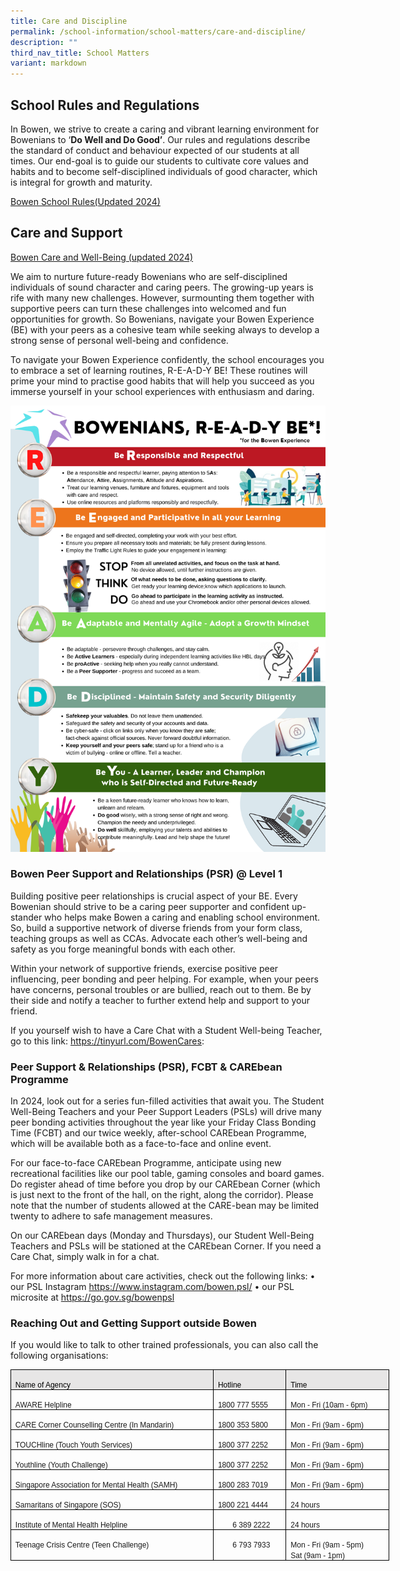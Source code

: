 ```yaml
---
title: Care and Discipline
permalink: /school-information/school-matters/care-and-discipline/
description: ""
third_nav_title: School Matters
variant: markdown
---
```

## School Rules and Regulations

In Bowen, we strive to create a caring and vibrant learning environment for Bowenians to ‘**Do Well and Do Good’**. Our rules and regulations describe the standard of conduct and behaviour expected of our students at all times. Our end-goal is to guide our students to cultivate core values and habits and to become self-disciplined individuals of good character, which is integral for growth and maturity.

[Bowen School Rules(Updated 2024)](/files/Care%20&amp;%20Discipline/Bowen_Discipline_and_School_Rules_2024.pdf)


## Care and Support 
[Bowen Care and Well-Being (updated 2024)](/files/Care%20&amp;%20Discipline/Bowen_Student_Well_Being_2024.pdf)

We aim to nurture future-ready Bowenians who are self-disciplined individuals of sound character and caring peers. The growing-up years is rife with many new challenges. However, surmounting them together with supportive peers can turn these challenges into welcomed and fun opportunities for growth. So Bowenians, navigate your Bowen Experience (BE) with your peers as a cohesive team while seeking always to develop a strong sense of personal well-being and confidence.

To navigate your Bowen Experience confidently, the school encourages you to embrace a set of learning routines, R-E-A-D-Y BE! These routines will prime your mind to practise good habits that will help you succeed as you immerse yourself in your school experiences with enthusiasm and daring. 

![](/images/Holistic%20Education/The%20Desired%20Bowenian/READY_BE_updated_Jan_2023.png)
### Bowen Peer Support and Relationships (PSR) @ Level 1

Building positive peer relationships is crucial aspect of your BE. Every Bowenian should strive to be a caring peer supporter and confident up-stander who helps make Bowen a caring and enabling school environment. So, build a supportive network of diverse friends from your form class, teaching groups as well as CCAs. Advocate each other’s well-being and safety as you forge meaningful bonds with each other.

Within your network of supportive friends, exercise positive peer influencing, peer bonding and peer helping. For example, when your peers have concerns, personal troubles or are bullied, reach out to them. Be by their side and notify a teacher to further extend help and support to your friend.

If you yourself wish to have a Care Chat with a Student Well-being Teacher, go to this link: https://tinyurl.com/BowenCares:

### Peer Support &amp; Relationships (PSR), FCBT &amp; CAREbean Programme

In 2024, look out for a series fun-filled activities that await you. The Student Well-Being Teachers and your Peer Support Leaders (PSLs) will drive many peer bonding activities throughout the year like your Friday Class Bonding Time (FCBT) and our twice weekly, after-school CAREbean Programme, which will be available  both as a face-to-face and online event. 

For our face-to-face CAREbean Programme, anticipate using new recreational facilities like our pool table, gaming consoles and board games. Do register ahead of time before you drop by our CAREbean Corner (which is just next to the front of the hall, on the right, along the corridor). Please note that the number of students allowed at the CARE-bean may be limited twenty to adhere to safe management measures.

On our CAREbean days (Monday and Thursdays), our Student Well-Being Teachers and PSLs will be stationed at the CAREbean Corner. If you need a Care Chat, simply walk in for a chat.  

For more information about care activities, check out the following links:
•	our PSL Instagram https://www.instagram.com/bowen.psl/ 
•	our PSL microsite at https://go.gov.sg/bowenpsl

### Reaching Out and Getting Support outside Bowen
If you would like to talk to other trained professionals, you can also call the following organisations:

<table style="width:454.5pt;margin-left:-.25pt;border-collapse:collapse;border:none;
 mso-border-alt:solid windowtext .5pt;mso-yfti-tbllook:1184;mso-padding-alt:
 0cm 5.4pt 0cm 5.4pt" width="606" cellpadding="0" cellspacing="0" border="1" class="MsoTableGrid"><tbody><tr style="mso-yfti-irow:0;mso-yfti-firstrow:yes"><td style="width:252.0pt;border:solid windowtext 1.0pt;
  mso-border-alt:solid windowtext .5pt;background:#E7E6E6;mso-background-themecolor:
  background2;padding:0cm 5.4pt 0cm 5.4pt" valign="top" width="336"><p style="margin-bottom:0cm;line-height:normal" class="MsoNormal"><span style="font-size:9.0pt;font-family:&quot;Arial&quot;,sans-serif;color:black;mso-color-alt:
  windowtext">Name of Agency</span><span style="font-size:9.0pt;font-family:
  &quot;Arial&quot;,sans-serif"></span></p></td><td style="width:81.0pt;border:solid windowtext 1.0pt;
  border-left:none;mso-border-left-alt:solid windowtext .5pt;mso-border-alt:
  solid windowtext .5pt;background:#E7E6E6;mso-background-themecolor:background2;
  padding:0cm 5.4pt 0cm 5.4pt" valign="top" width="108"><p style="margin-bottom:0cm;line-height:normal" class="MsoNormal"><span style="font-size:9.0pt;font-family:&quot;Arial&quot;,sans-serif;color:black;mso-color-alt:
  windowtext">Hotline</span><span style="font-size:9.0pt;font-family:&quot;Arial&quot;,sans-serif"></span></p></td><td style="width:121.5pt;border:solid windowtext 1.0pt;
  border-left:none;mso-border-left-alt:solid windowtext .5pt;mso-border-alt:
  solid windowtext .5pt;background:#E7E6E6;mso-background-themecolor:background2;
  padding:0cm 5.4pt 0cm 5.4pt" valign="top" width="162"><p style="margin-bottom:0cm;line-height:normal" class="MsoNormal"><span style="font-size:9.0pt;font-family:&quot;Arial&quot;,sans-serif;color:black;mso-color-alt:
  windowtext">Time</span><span style="font-size:9.0pt;font-family:&quot;Arial&quot;,sans-serif"></span></p></td></tr><tr style="mso-yfti-irow:1"><td style="width:252.0pt;border:solid windowtext 1.0pt;
  border-top:none;mso-border-top-alt:solid windowtext .5pt;mso-border-alt:solid windowtext .5pt;
  padding:0cm 5.4pt 0cm 5.4pt" valign="top" width="336"><p style="margin-bottom:0cm;line-height:normal" class="MsoNormal"><span style="font-size:9.0pt;font-family:&quot;Arial&quot;,sans-serif">AWARE Helpline</span></p></td><td style="width:81.0pt;border-top:none;border-left:none;
  border-bottom:solid windowtext 1.0pt;border-right:solid windowtext 1.0pt;
  mso-border-top-alt:solid windowtext .5pt;mso-border-left-alt:solid windowtext .5pt;
  mso-border-alt:solid windowtext .5pt;padding:0cm 5.4pt 0cm 5.4pt" width="108"><p style="margin-bottom:0cm;line-height:normal" class="MsoNormal"><span style="font-size:9.0pt;font-family:&quot;Arial&quot;,sans-serif">1800 777 5555</span></p></td><td style="width:121.5pt;border-top:none;border-left:none;
  border-bottom:solid windowtext 1.0pt;border-right:solid windowtext 1.0pt;
  mso-border-top-alt:solid windowtext .5pt;mso-border-left-alt:solid windowtext .5pt;
  mso-border-alt:solid windowtext .5pt;padding:0cm 5.4pt 0cm 5.4pt" width="162"><p style="margin-bottom:0cm;line-height:normal" class="MsoNormal"><span style="font-size:9.0pt;font-family:&quot;Arial&quot;,sans-serif">Mon - Fri (10am - 6pm)</span></p></td></tr><tr style="mso-yfti-irow:2"><td style="width:252.0pt;border:solid windowtext 1.0pt;
  border-top:none;mso-border-top-alt:solid windowtext .5pt;mso-border-alt:solid windowtext .5pt;
  padding:0cm 5.4pt 0cm 5.4pt" valign="top" width="336"><p style="margin-bottom:0cm;line-height:normal" class="MsoNormal"><span style="font-size:9.0pt;font-family:&quot;Arial&quot;,sans-serif">CARE Corner Counselling Centre (In Mandarin)</span></p></td><td style="width:81.0pt;border-top:none;border-left:none;
  border-bottom:solid windowtext 1.0pt;border-right:solid windowtext 1.0pt;
  mso-border-top-alt:solid windowtext .5pt;mso-border-left-alt:solid windowtext .5pt;
  mso-border-alt:solid windowtext .5pt;padding:0cm 5.4pt 0cm 5.4pt" width="108"><p style="margin-bottom:0cm;line-height:normal" class="MsoNormal"><span style="font-size:9.0pt;font-family:&quot;Arial&quot;,sans-serif">1800 353 5800</span></p></td><td style="width:121.5pt;border-top:none;border-left:none;
  border-bottom:solid windowtext 1.0pt;border-right:solid windowtext 1.0pt;
  mso-border-top-alt:solid windowtext .5pt;mso-border-left-alt:solid windowtext .5pt;
  mso-border-alt:solid windowtext .5pt;padding:0cm 5.4pt 0cm 5.4pt" width="162"><p style="margin-bottom:0cm;line-height:normal" class="MsoNormal"><span style="font-size:9.0pt;font-family:&quot;Arial&quot;,sans-serif">Mon - Fri (9am - 6pm)</span></p></td></tr><tr style="mso-yfti-irow:3"><td style="width:252.0pt;border:solid windowtext 1.0pt;
  border-top:none;mso-border-top-alt:solid windowtext .5pt;mso-border-alt:solid windowtext .5pt;
  padding:0cm 5.4pt 0cm 5.4pt" valign="top" width="336"><p style="margin-bottom:0cm;line-height:normal" class="MsoNormal"><span style="font-size:9.0pt;font-family:&quot;Arial&quot;,sans-serif">TOUCHline (Touch Youth Services)</span></p></td><td style="width:81.0pt;border-top:none;border-left:none;
  border-bottom:solid windowtext 1.0pt;border-right:solid windowtext 1.0pt;
  mso-border-top-alt:solid windowtext .5pt;mso-border-left-alt:solid windowtext .5pt;
  mso-border-alt:solid windowtext .5pt;padding:0cm 5.4pt 0cm 5.4pt" width="108"><p style="margin-bottom:0cm;line-height:normal" class="MsoNormal"><span style="font-size:9.0pt;font-family:&quot;Arial&quot;,sans-serif">1800 377 2252</span></p></td><td style="width:121.5pt;border-top:none;border-left:none;
  border-bottom:solid windowtext 1.0pt;border-right:solid windowtext 1.0pt;
  mso-border-top-alt:solid windowtext .5pt;mso-border-left-alt:solid windowtext .5pt;
  mso-border-alt:solid windowtext .5pt;padding:0cm 5.4pt 0cm 5.4pt" width="162"><p style="margin-bottom:0cm;line-height:normal" class="MsoNormal"><span style="font-size:9.0pt;font-family:&quot;Arial&quot;,sans-serif">Mon - Fri (9am - 6pm)</span></p></td></tr><tr style="mso-yfti-irow:4"><td style="width:252.0pt;border:solid windowtext 1.0pt;
  border-top:none;mso-border-top-alt:solid windowtext .5pt;mso-border-alt:solid windowtext .5pt;
  padding:0cm 5.4pt 0cm 5.4pt" valign="top" width="336"><p style="margin-bottom:0cm;line-height:normal" class="MsoNormal"><span style="font-size:9.0pt;font-family:&quot;Arial&quot;,sans-serif">Youthline (Youth Challenge)</span></p></td><td style="width:81.0pt;border-top:none;border-left:none;
  border-bottom:solid windowtext 1.0pt;border-right:solid windowtext 1.0pt;
  mso-border-top-alt:solid windowtext .5pt;mso-border-left-alt:solid windowtext .5pt;
  mso-border-alt:solid windowtext .5pt;padding:0cm 5.4pt 0cm 5.4pt" width="108"><p style="margin-bottom:0cm;line-height:normal" class="MsoNormal"><span style="font-size:9.0pt;font-family:&quot;Arial&quot;,sans-serif">1800 377 2252</span></p></td><td style="width:121.5pt;border-top:none;border-left:none;
  border-bottom:solid windowtext 1.0pt;border-right:solid windowtext 1.0pt;
  mso-border-top-alt:solid windowtext .5pt;mso-border-left-alt:solid windowtext .5pt;
  mso-border-alt:solid windowtext .5pt;padding:0cm 5.4pt 0cm 5.4pt" width="162"><p style="margin-bottom:0cm;line-height:normal" class="MsoNormal"><span style="font-size:9.0pt;font-family:&quot;Arial&quot;,sans-serif">Mon - Fri (9am - 6pm)</span></p></td></tr><tr style="mso-yfti-irow:5"><td style="width:252.0pt;border:solid windowtext 1.0pt;
  border-top:none;mso-border-top-alt:solid windowtext .5pt;mso-border-alt:solid windowtext .5pt;
  padding:0cm 5.4pt 0cm 5.4pt" valign="top" width="336"><p style="margin-bottom:0cm;line-height:normal" class="MsoNormal"><span style="font-size:9.0pt;font-family:&quot;Arial&quot;,sans-serif">Singapore Association for Mental Health (SAMH)</span></p></td><td style="width:81.0pt;border-top:none;border-left:none;
  border-bottom:solid windowtext 1.0pt;border-right:solid windowtext 1.0pt;
  mso-border-top-alt:solid windowtext .5pt;mso-border-left-alt:solid windowtext .5pt;
  mso-border-alt:solid windowtext .5pt;padding:0cm 5.4pt 0cm 5.4pt" width="108"><p style="margin-bottom:0cm;line-height:normal" class="MsoNormal"><span style="font-size:9.0pt;font-family:&quot;Arial&quot;,sans-serif">1800 283 7019</span></p></td><td style="width:121.5pt;border-top:none;border-left:none;
  border-bottom:solid windowtext 1.0pt;border-right:solid windowtext 1.0pt;
  mso-border-top-alt:solid windowtext .5pt;mso-border-left-alt:solid windowtext .5pt;
  mso-border-alt:solid windowtext .5pt;padding:0cm 5.4pt 0cm 5.4pt" width="162"><p style="margin-bottom:0cm;line-height:normal" class="MsoNormal"><span style="font-size:9.0pt;font-family:&quot;Arial&quot;,sans-serif">Mon - Fri (9am - 6pm)</span></p></td></tr><tr style="mso-yfti-irow:6"><td style="width:252.0pt;border:solid windowtext 1.0pt;
  border-top:none;mso-border-top-alt:solid windowtext .5pt;mso-border-alt:solid windowtext .5pt;
  padding:0cm 5.4pt 0cm 5.4pt" valign="top" width="336"><p style="margin-bottom:0cm;line-height:normal" class="MsoNormal"><span style="font-size:9.0pt;font-family:&quot;Arial&quot;,sans-serif">Samaritans of Singapore (SOS)</span></p></td><td style="width:81.0pt;border-top:none;border-left:none;
  border-bottom:solid windowtext 1.0pt;border-right:solid windowtext 1.0pt;
  mso-border-top-alt:solid windowtext .5pt;mso-border-left-alt:solid windowtext .5pt;
  mso-border-alt:solid windowtext .5pt;padding:0cm 5.4pt 0cm 5.4pt" width="108"><p style="margin-bottom:0cm;line-height:normal" class="MsoNormal"><span style="font-size:9.0pt;font-family:&quot;Arial&quot;,sans-serif">1800 221 4444</span></p></td><td style="width:121.5pt;border-top:none;border-left:none;
  border-bottom:solid windowtext 1.0pt;border-right:solid windowtext 1.0pt;
  mso-border-top-alt:solid windowtext .5pt;mso-border-left-alt:solid windowtext .5pt;
  mso-border-alt:solid windowtext .5pt;padding:0cm 5.4pt 0cm 5.4pt" width="162"><p style="margin-bottom:0cm;line-height:normal" class="MsoNormal"><span style="font-size:9.0pt;font-family:&quot;Arial&quot;,sans-serif">24 hours</span></p></td></tr><tr style="mso-yfti-irow:7"><td style="width:252.0pt;border:solid windowtext 1.0pt;
  border-top:none;mso-border-top-alt:solid windowtext .5pt;mso-border-alt:solid windowtext .5pt;
  padding:0cm 5.4pt 0cm 5.4pt" valign="top" width="336"><p style="margin-bottom:0cm;line-height:normal" class="MsoNormal"><span style="font-size:9.0pt;font-family:&quot;Arial&quot;,sans-serif">Institute of Mental Health Helpline</span></p></td><td style="width:81.0pt;border-top:none;border-left:none;
  border-bottom:solid windowtext 1.0pt;border-right:solid windowtext 1.0pt;
  mso-border-top-alt:solid windowtext .5pt;mso-border-left-alt:solid windowtext .5pt;
  mso-border-alt:solid windowtext .5pt;padding:0cm 5.4pt 0cm 5.4pt" width="108"><p style="margin-bottom:0cm;line-height:normal" class="MsoNormal"><span style="font-size:9.0pt;font-family:&quot;Arial&quot;,sans-serif"><span style="mso-spacerun:yes">&nbsp;&nbsp;&nbsp;&nbsp;&nbsp;&nbsp; </span>6 389 2222</span></p></td><td style="width:121.5pt;border-top:none;border-left:none;
  border-bottom:solid windowtext 1.0pt;border-right:solid windowtext 1.0pt;
  mso-border-top-alt:solid windowtext .5pt;mso-border-left-alt:solid windowtext .5pt;
  mso-border-alt:solid windowtext .5pt;padding:0cm 5.4pt 0cm 5.4pt" width="162"><p style="margin-bottom:0cm;line-height:normal" class="MsoNormal"><span style="font-size:9.0pt;font-family:&quot;Arial&quot;,sans-serif">24 hours</span></p></td></tr><tr style="mso-yfti-irow:8;mso-yfti-lastrow:yes"><td style="width:252.0pt;border:solid windowtext 1.0pt;
  border-top:none;mso-border-top-alt:solid windowtext .5pt;mso-border-alt:solid windowtext .5pt;
  padding:0cm 5.4pt 0cm 5.4pt" valign="top" width="336"><p style="margin-bottom:0cm;line-height:normal" class="MsoNormal"><span style="font-size:9.0pt;font-family:&quot;Arial&quot;,sans-serif">Teenage Crisis Centre (Teen Challenge)</span></p></td><td style="width:81.0pt;border-top:none;border-left:
  none;border-bottom:solid windowtext 1.0pt;border-right:solid windowtext 1.0pt;
  mso-border-top-alt:solid windowtext .5pt;mso-border-left-alt:solid windowtext .5pt;
  mso-border-alt:solid windowtext .5pt;padding:0cm 5.4pt 0cm 5.4pt" valign="top" width="108"><p style="margin-bottom:0cm;line-height:normal" class="MsoNormal"><span style="font-size:9.0pt;font-family:&quot;Arial&quot;,sans-serif"><span style="mso-spacerun:yes">&nbsp;&nbsp;&nbsp;&nbsp;&nbsp;&nbsp; </span>6 793 7933</span></p></td><td style="width:121.5pt;border-top:none;border-left:none;
  border-bottom:solid windowtext 1.0pt;border-right:solid windowtext 1.0pt;
  mso-border-top-alt:solid windowtext .5pt;mso-border-left-alt:solid windowtext .5pt;
  mso-border-alt:solid windowtext .5pt;padding:0cm 5.4pt 0cm 5.4pt" width="162"><p style="margin-bottom:0cm;line-height:normal" class="MsoNormal"><span style="font-size:9.0pt;font-family:&quot;Arial&quot;,sans-serif">Mon - Fri (9am - 5pm)</span></p><span style="font-size:9.0pt;font-family:&quot;Arial&quot;,sans-serif">Sat (9am - 1pm)</span></td></tr></tbody></table>